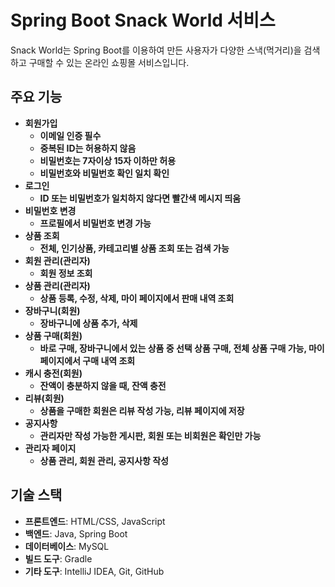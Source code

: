 # Spring Boot Snack World 서비스

Snack World는 Spring Boot를 이용하여 만든 사용자가 다양한 스낵(먹거리)을 검색하고 구매할 수 있는 온라인 쇼핑몰 서비스입니다.

## 주요 기능
- **회원가입**
  - **이메일 인증 필수**
  - **중복된 ID는 허용하지 않음**
  - **비밀번호는 7자이상 15자 이하만 허용**
  - **비밀번호와 비밀번호 확인 일치 확인**
- **로그인**
  - **ID 또는 비밀번호가 일치하지 않다면 빨간색 메시지 띄움**
- **비밀번호 변경**
  - **프로필에서 비밀번호 변경 가능**
- **상품 조회**
  - **전체, 인기상품, 카테고리별 상품 조회 또는 검색 가능**
- **회원 관리(관리자)**
  - **회원 정보 조회**
- **상품 관리(관리자)**
  - **상품 등록, 수정, 삭제, 마이 페이지에서 판매 내역 조회**
- **장바구니(회원)**
  - **장바구니에 상품 추가, 삭제**
- **상품 구매(회원)**
  - **바로 구매, 장바구니에서 있는 상품 중 선택 상품 구매, 전체 상품 구매 가능, 마이 페이지에서 구매 내역 조회**
- **캐시 충전(회원)**
  - **잔액이 충분하지 않을 때, 잔액 충전**
- **리뷰(회원)**
  - **상품을 구매한 회원은 리뷰 작성 가능, 리뷰 페이지에 저장**
- **공지사항**
  - **관리자만 작성 가능한 게시판, 회원 또는 비회원은 확인만 가능**
- **관리자 페이지**
  - **상품 관리, 회원 관리, 공지사항 작성**

## 기술 스택
- **프론트엔드**: HTML/CSS, JavaScript
- **백엔드**: Java, Spring Boot
- **데이터베이스**: MySQL
- **빌드 도구**: Gradle
- **기타 도구**: IntelliJ IDEA, Git, GitHub
